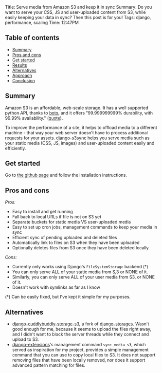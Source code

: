 Title: Serve media from Amazon S3 and keep it in sync
Summary: Do you want to serve your CSS, JS and user-uploaded content from S3, while easily keeping your data in sync? Then this post is for you!
Tags: django, performance, scaling
Time: 12:47PM

## Table of contents

* [Summary](#summary)
* [Pros and cons](#pros-and-cons)
* [Get started](#get-started)
* [Results](#results)
* [Alternatives](#alternatives)
* [Approach](#approach)
* [Conclusion](#conclusion)


## Summary

Amazon S3 is an affordable, web-scale storage. It has a well supported python API, thanks to [boto](https://github.com/boto/boto), and it offers "99.999999999% durability, with 99.99% availability." ([quote](http://aws.amazon.com/s3/#requirements)).

To improve the performance of a site, it helps to offload media to a different machine - that way your web server doesn't have to process additional requests for your assets. [django-s3sync](https://github.com/pcraciunoiu/django-s3sync) helps you serve media such as your static media (CSS, JS, images) and user-uploaded content easily and efficiently.

## Get started

Go to [the github page](https://github.com/pcraciunoiu/django-s3sync) and follow the installation instructions.

## Pros and cons

*Pros:*

* Easy to install and get running
* Fall back to local URLs if file is not on S3 yet
* Separate buckets for static media VS user-uploaded media
* Easy to set  up cron jobs, management commands to keep your media in sync
* Efficient sync of pending uploaded and deleted files
* Automatically link to files on S3 when they have been uploaded
* Optionally deletes files from S3 once they have been deleted locally

*Cons:*

* Currently only works using Django's `FileSystemStorage` backend (\*)
* You can only serve ALL of your static media from S,3 or NONE of it.
* Similarly, you can only serve ALL of your user media from S3, or NONE of it.
* Doesn't work with symlinks as far as I know

(\*) Can be easily fixed, but I've kept it simple for my purposes.

## Alternatives

* [django-cuddlybuddly-storage-s3](https://github.com/kylemacfarlane/django-cuddlybuddly-storage-s3), a fork of [django-storages](https://github.com/iserko/django-storages). Wasn't good enough for me, because it seems to upload the files right away, and I didn't want to block the server threads while they connect and upload to S3.
* [django-extensions](https://github.com/django-extensions/django-extensions)'s management command `sync_media_s3`, which served as inspiration for my project, provides a simple management command that you can use to copy local files to S3. It does not support removing files that have been locally removed, nor does it support advanced pattern matching for files.
